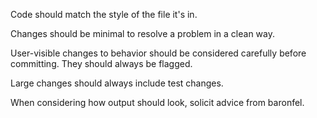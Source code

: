 Code should match the style of the file it's in.

Changes should be minimal to resolve a problem in a clean way.

User-visible changes to behavior should be considered carefully before committing. They should always be flagged.

Large changes should always include test changes.

When considering how output should look, solicit advice from baronfel.
